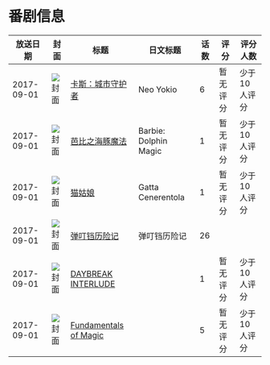 # 番剧信息

|放送日期|封面|标题|日文标题|话数|评分|评分人数|
|---|---|---|---|---|---|---|
|2017-09-01|![封面](https://lain.bgm.tv/pic/cover/c/d6/02/225378_W6VIq.jpg)|[卡斯：城市守护者](https://bangumi.tv/subject/225378)|Neo Yokio|6|暂无评分|少于10人评分|
|2017-09-01|![封面](https://lain.bgm.tv/pic/cover/c/46/1a/398489_6L0j4.jpg)|[芭比之海豚魔法](https://bangumi.tv/subject/398489)|Barbie: Dolphin Magic|1|暂无评分|少于10人评分|
|2017-09-01|![封面](https://lain.bgm.tv/pic/cover/c/c3/a0/246921_arZeE.jpg)|[猫姑娘](https://bangumi.tv/subject/246921)|Gatta Cenerentola|1|暂无评分|少于10人评分|
|2017-09-01|![封面](https://lain.bgm.tv/pic/cover/c/fc/3b/537698_GZXGs.jpg)|[弹叮铛历险记](https://bangumi.tv/subject/537698)|弹叮铛历险记|26|||
|2017-09-01|![封面](https://lain.bgm.tv/pic/cover/c/7e/ef/392655_gQiQl.jpg)|[DAYBREAK INTERLUDE](https://bangumi.tv/subject/392655)||1|暂无评分|少于10人评分|
|2017-09-01|![封面](https://lain.bgm.tv/pic/cover/c/ab/55/421166_V1vde.jpg)|[Fundamentals of Magic](https://bangumi.tv/subject/421166)||5|暂无评分|少于10人评分|

